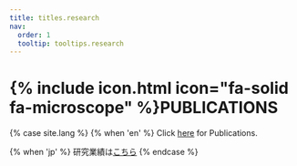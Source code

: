 ```yaml
---
title: titles.research
nav:
  order: 1
  tooltip: tooltips.research
---
```


# {% include icon.html icon="fa-solid fa-microscope" %}PUBLICATIONS

{% case site.lang %}
{% when 'en' %}
Click [here](https://scholar.google.com/citations?user=71HqkKkAAAAJ&hl=en&oi=ao) for Publications.

{% when 'jp' %}
研究業績は[こちら](https://scholar.google.com/citations?user=71HqkKkAAAAJ&hl=en&oi=ao)
{% endcase %}